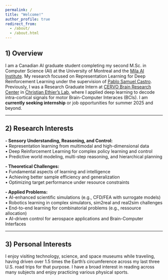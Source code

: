 ```yaml
---
permalink: /
title: "Welcome!"
author_profile: true
redirect_from: 
  - /about/
  - /about.html
---
```


## 1) Overview 

I am a Canadian AI graduate student completing my second M.Sc. in Computer Science (AI) at the University of Montreal and the [Mila AI Institute](https://mila.quebec/en). My research focused on Representation Learning for Deep Reinforcement Learning under the supervision of [Pablo Samuel Castro](https://mila.quebec/en/directory/pablo-samuel-castro). Previously, I was a Research Graduate Intern at [CERVO Brain Research Center](https://cervo.ulaval.ca/en) in [Christian Ethier’s Lab](https://scholar.google.ca/citations?user=9CzYcbAAAAAJ&hl=en), where I applied deep learning to decode intra-cortical signals for motor Brain-Computer Interaces (BCIs). I am **currently seeking internship** or job opportunities for summer 2025 and beyond. 

---

## 2) Research Interests

**- Sensory Understanding, Reasoning, and Control:**  
• Representation learning from multimodal and high-dimensional data  
• Deep Reinforcement Learning for complex policy learning and control  
• Predictive world modeling, multi-step reasoning, and hierarchical planning  

**- Theoretical Challenges:**  
• Fundamental aspects of learning and intelligence  
• Achieving better sample efficiency and generalization  
• Optimizing target performance under resource constraints  

**- Applied Problems:**  
• AI-enhanced scientific simulations (e.g., CFD/FEA with surrogate models)  
• Robotics learning in complex simulators, sim2real and real2sim challenges  
• End-to-end learning for combinatorial problems (e.g., ressource allocation)  
• AI-driven control for aerospace applications and Brain-Computer Interfaces  

---

## 3) Personal Interests

I enjoy visiting technology, science, and space museums while traveling, having driven over 1.5 times the Earth’s circumference across my last three U.S. road trips for that purpose. I have a broad interest in reading across many subjects and enjoy practicing various physical sports.


